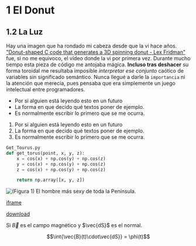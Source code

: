# 1 El Donut

## 1.2 La Luz

Hay una imagen que ha rondado mi cabeza desde que la vi hace años. ["Donut-shaped C code that generates a 3D spinning donut - Lex Fridman"](https%3A%2F%2Fi.redd.it%2Ftsmjkdqqxn741.jpg) fue, si no me equivoco, el vídeo donde la vi por primera vez. Durante mucho tiempo esta pieza de código me antojaba mágica. **Incluso tras deshacer** su forma toroidal me resultaba imposible _interpretar ese conjunto_ caótico de variables sin significado semántico. Nunca llegué a darle la `importancia` ni la atención que merecía, pues pensaba que era simplemente un juego intelectual entre programadores.


- Por si alguien está leyendo esto en un futuro
- La forma en que decido qué textos poner de ejemplo.
- Es normalmente escribir lo primero que se me ocurra.

1. Por si alguien está leyendo esto en un futuro
2. La forma en que decido qué textos poner de ejemplo.
3. Es normalmente escribir lo primero que se me ocurra.

~~~~py
Get_Tourus.py
def get_torus(point, x, y, z):
	x = cos(x) + np.cos(y) + np.cos(z)
	y = cos(x) + np.cos(y) + np.cos(z)
	z = cos(x) + np.cos(y) + np.cos(z)

	return np.array([x, y, z])
~~~~

![(Figura 1) El hombre más sexy de toda la Península.](media/sample_image.png)

[iframe](https://www.youtube.com/embed/G9rIdj1lyJ4?si=-WsROoce34LVQ52Y)

[download](media/cloud.png)

Si $\vec{B}$ es el campo magnético y $\vec{dS}$ es el normal.

$$\int{\vec{B}(t)\cdot\vec{dS}} = \phi(t)$$
